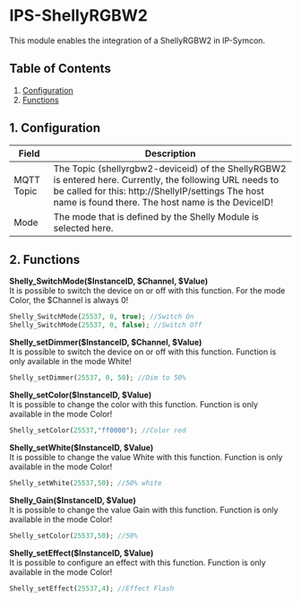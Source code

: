 # IPS-ShellyRGBW2
   This module enables the integration of a ShellyRGBW2 in IP-Symcon.
       
   ## Table of Contents
   1. [Configuration](#1-configuration)
   2. [Functions](#2-functions)
   
   ## 1. Configuration
   
   Field        | Description
   ------------ | -------------
   MQTT Topic   | The Topic (shellyrgbw2-deviceid) of the ShellyRGBW2 is entered here. Currently, the following URL needs to be called for this: http://ShellyIP/settings The host name is found there. The host name is the DeviceID!
   Mode         | The mode that is defined by the Shelly Module is selected here. 
   
   ## 2. Functions
   
   **Shelly_SwitchMode($InstanceID, $Channel, $Value)**\
   It is possible to switch the device on or off with this function.
   For the mode Color, the $Channel is always 0!
   ```php
   Shelly_SwitchMode(25537, 0, true); //Switch On
   Shelly_SwitchMode(25537, 0, false); //Switch Off
   ```
   
   **Shelly_setDimmer($InstanceID, $Channel, $Value)**\
   It is possible to switch the device on or off with this function.
   Function is only available in the mode White!
   ```php
   Shelly_setDimmer(25537, 0, 50); //Dim to 50%
   ```
   
   **Shelly_setColor($InstanceID, $Value)**\
   It is possible to change the color with this function.
   Function is only available in the mode Color!
   ```php
   Shelly_setColor(25537,"ff0000"); //Color red
   ```
   
   **Shelly_setWhite($InstanceID, $Value)**\
   It is possible to change the value White with this function.
   Function is only available in the mode Color!
   ```php
   Shelly_setWhite(25537,50); //50% white
   ```
   
   **Shelly_Gain($InstanceID, $Value)**\
   It is possible to change the value Gain with this function.
   Function is only available in the mode Color!
   ```php
   Shelly_setColor(25537,50); //50%
   ```
   
   **Shelly_setEffect($InstanceID, $Value)**\
   It is possible to configure an effect with this function.
   Function is only available in the mode Color!
   ```php
   Shelly_setEffect(25537,4); //Effect Flash
   ```